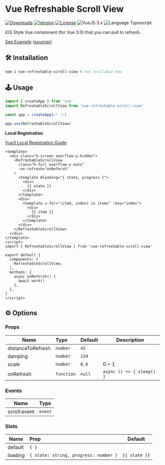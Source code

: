 # Vue Refreshable Scroll View

<p>
  <a href="https://npmcharts.com/compare/vue-refreshable-scroll-view?minimal=true"><img alt="Downloads" src="https://img.shields.io/npm/dt/vue-refreshable-scroll-view.svg?style=flat-square" /></a>
  <a href="https://www.npmjs.com/package/vue-refreshable-scroll-view"><img alt="Version" src="https://img.shields.io/npm/v/vue-refreshable-scroll-view.svg?style=flat-square" /></a>
  <a href="https://www.npmjs.com/package/vue-refreshable-scroll-view"><img alt="License" src="https://img.shields.io/npm/l/vue-refreshable-scroll-view.svg?style=flat-square" /></a>
  <img alt="VueJS 3.x" src="https://img.shields.io/badge/vue.js-3.x-brightgreen.svg?style=flat-square" />
  <img alt="Language Typescript" src="https://img.shields.io/badge/language-Typescript-007acc.svg?style=flat-square" />
</p>

iOS Style Vue component (for Vue 3.0) that you can pull to refresh.

[See Example](https://moka-a.github.io/vue-refreshable-scroll-view/) ([sources](./example))

## 🛠 Installation

```bash
npm i vue-refreshable-scroll-view # not available now
```

## 🕹 Usage

```js
import { createApp } from 'vue'
import RefreshableScrollView from 'vue-refreshable-scroll-view'

const app = createApp(/* */)

app.use(RefreshableScrollView)
```

**Local Registration**

[Vue3 Local Registration Guide](https://v3.vuejs.org/guide/component-registration.html#local-registration)

```vue
<template>
  <div class="h-screen overflow-y-hidden">
    <RefreshableScrollView
      class="h-full overflow-y-auto"
      :on-refresh="onRefersh"
    >
      <template #loading="{ state, progress }">
        <div>
          {{ state }}
        </div>
      </template>
      <div>
        <template v-for="(item, index) in items" :key="index">
          <div>
            {{ item }}
          </div>
        </template>
      </div>
    </RefreshableScrollView>
  </div>
</template>
<script>
import { RefreshableScrollView } from 'vue-refreshable-scroll-view'

export default {
  components: {
    RefreshableScrollView,
  },
  methods: {
    async onRefersh() {
      await work()
    },
  },
}
</script>
```

## ⚙️ Options

### Props

| Name              | Type       | Default | Description               |
| ----------------- | :--------- | ------- | ------------------------- |
| distanceToRefresh | `number`   | `42`    |                           |
| damping           | `number`   | `224`   |                           |
| scale             | `number`   | `0.6`   | 0 ~ 1                     |
| onRefresh         | `function` | `null`  | `async () => { sleep() }` |

### Events

| Name         | Type    |
| ------------ | :------ |
| scroll:event | `event` |

### Slots

| Name    | Prop                                  | Default       |
| ------- | :------------------------------------ | ------------- |
| default | `{ }`                                 |               |
| loading | `{ state: string, progress: number }` | `{{ state }}` |
